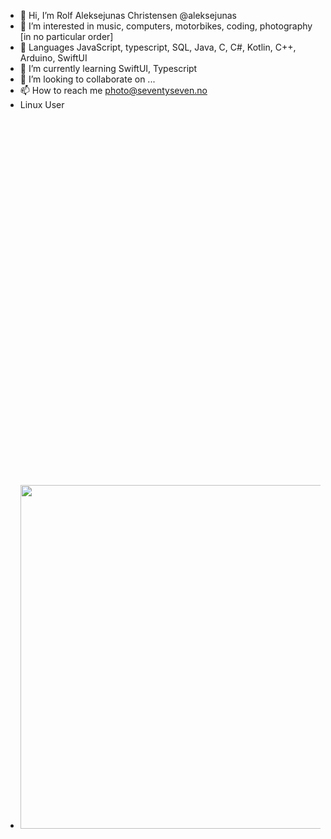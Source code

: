 
- 👋 Hi, I’m Rolf Aleksejunas Christensen @aleksejunas
- 👀 I’m interested in music, computers, motorbikes, coding, photography [in no particular order]
- 💾 Languages JavaScript, typescript, SQL, Java, C, C#, Kotlin, C++, Arduino, SwiftUI
- 🌱 I’m currently learning SwiftUI, Typescript
- 💞️ I’m looking to collaborate on ...
- 📫 How to reach me photo@seventyseven.no
-  Linux User
-  <img  style="width: 550px; margin-top: 600px;" src="https://forum.manjaro.org/uploads/default/original/1X/6c2c472950cd0e21a709535d773ef716a1af56ea.png">
<!--
aleksejunas/aleksejunas is a ✨ special ✨ repository because its `README.md` (this file) appears on your GitHub profile.
You can click the Preview link to take a look at your changes.
--->
